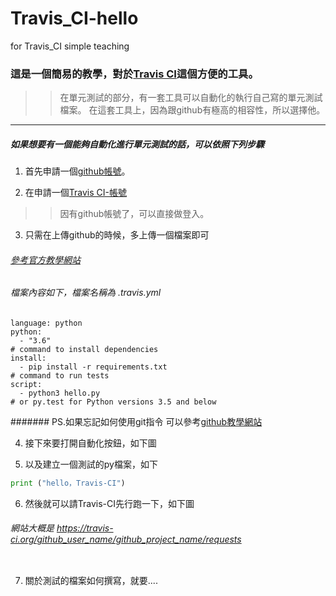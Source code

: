 # Travis_CI-hello
for Travis_CI simple teaching

### 這是一個簡易的教學，對於[Travis CI](https://travis-ci.org/)這個方便的工具。
>>在單元測試的部分，有一套工具可以自動化的執行自己寫的單元測試檔案。
>>在這套工具上，因為跟github有極高的相容性，所以選擇他。

---
##### 如果想要有一個能夠自動化進行單元測試的話，可以依照下列步驟
1. 首先申請一個[github帳號](https://github.com)。

2. 在申請一個[Travis CI-帳號](https://travis-ci.org/)
>>因有github帳號了，可以直接做登入。

3. 只需在上傳github的時候，多上傳一個檔案即可
###### [參考官方教學網站](https://docs.travis-ci.com/user/languages/python/)
###### 檔案內容如下，檔案名稱為 .travis.yml
```
language: python
python:
  - "3.6"
# command to install dependencies
install:
  - pip install -r requirements.txt
# command to run tests
script:
  - python3 hello.py
# or py.test for Python versions 3.5 and below
```
####### PS.如果忘記如何使用git指令 可以參考[github教學網站](https://github.com/fogdingding/github)

4. 接下來要打開自動化按鈕，如下圖
![]()

5. 以及建立一個測試的py檔案，如下
```py
print ("hello，Travis-CI")
```

6. 然後就可以請Travis-CI先行跑一下，如下圖
###### 網站大概是 https://travis-ci.org/github_user_name/github_project_name/requests
![]()

7. 關於測試的檔案如何撰寫，就要....